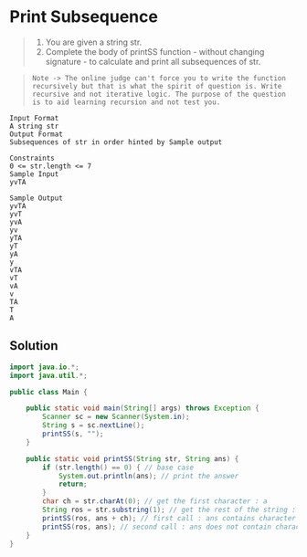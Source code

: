 # Print Subsequence

> 1. You are given a string str.
> 2. Complete the body of printSS function - without changing signature - to calculate and print all subsequences of str.

> `Note -> The online judge can't force you to write the function recursively but that is what the spirit of question is. Write recursive and not iterative logic. The purpose of the question is to aid learning recursion and not test you.`

```
Input Format
A string str
Output Format
Subsequences of str in order hinted by Sample output

Constraints
0 <= str.length <= 7
Sample Input
yvTA

Sample Output
yvTA
yvT
yvA
yv
yTA
yT
yA
y
vTA
vT
vA
v
TA
T
A
```

## Solution

```java
import java.io.*;
import java.util.*;

public class Main {

    public static void main(String[] args) throws Exception {
        Scanner sc = new Scanner(System.in);
        String s = sc.nextLine();
        printSS(s, "");
    }

    public static void printSS(String str, String ans) {
        if (str.length() == 0) { // base case
            System.out.println(ans); // print the answer
            return;
        }
        char ch = str.charAt(0); // get the first character : a
        String ros = str.substring(1); // get the rest of the string : bc
        printSS(ros, ans + ch); // first call : ans contains character a
        printSS(ros, ans); // second call : ans does not contain character a
    }
}
```
